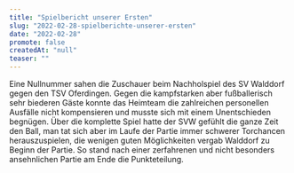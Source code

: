 ```yaml
---
title: "Spielbericht unserer Ersten"
slug: "2022-02-28-spielberichte-unserer-ersten"
date: "2022-02-28"
promote: false
createdAt: "null"
teaser: ""
---
```

Eine Nullnummer sahen die Zuschauer beim Nachholspiel des SV Walddorf gegen den TSV Oferdingen. Gegen die kampfstarken aber fußballerisch sehr biederen Gäste konnte das Heimteam die zahlreichen personellen Ausfälle nicht kompensieren und musste sich mit einem Unentschieden begnügen. Über die komplette Spiel hatte der SVW gefühlt die ganze Zeit den Ball, man tat sich aber im Laufe der Partie immer schwerer Torchancen herauszuspielen, die wenigen guten Möglichkeiten vergab Walddorf zu Beginn der Partie. So stand nach einer zerfahrenen und nicht besonders ansehnlichen Partie am Ende die Punkteteilung.




